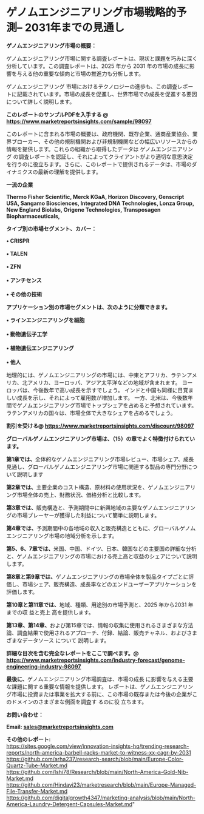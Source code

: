 # ゲノムエンジニアリング市場戦略的予測– 2031年までの見通し

<strong><b>ゲノムエンジニアリング市場の概要：</b></strong>

ゲノムエンジニアリング市場に関する調査レポートは、現状と課題を巧みに深く分析しています。この調査レポートは、2025 年から 2031 年の市場の成長に影響を与える他の重要な傾向と市場の推進力も分析します。

ゲノムエンジニアリング 市場におけるテクノロジーの進歩も、この調査レポートに記載されています。市場の成長を促進し、世界市場での成長を促進する要因について詳しく説明します。

<strong>このレポートのサンプルPDFを入手する @ <a href=https://www.marketreportsinsights.com/sample/98097>https://www.marketreportsinsights.com/sample/98097</a></strong>

このレポートに含まれる市場の概要は、政府機関、既存企業、通商産業協会、業界ブローカー、その他の規制機関および非規制機関などの幅広いリソースからの情報を提供します。これらの組織から取得したデータは ゲノムエンジニアリング の調査レポートを認証し、それによってクライアントがより適切な意思決定を行うのに役立ちます。さらに、このレポートで提供されるデータは、市場のダイナミクスの最新の理解を提供します。

<strong>一流の企業</strong>

<strong><b>Thermo Fisher Scientific, Merck KGaA, Horizon Discovery, Genscript USA, Sangamo Biosciences, Integrated DNA Technologies, Lonza Group, New England Biolabs, Origene Technologies, Transposagen Biopharmaceuticals,</b></strong>

<strong><b>タイプ別の市場セグメント、カバー：</b></strong>

<strong>• CRISPR<br><br>•  TALEN<br><br>•  ZFN<br><br>• アンチセンス<br><br>• その他の技術</strong>

<strong><b>アプリケーション別の市場セグメントは、次のように分類できます。</b></strong>

<strong>• ラインエンジニアリングを細胞<br><br>• 動物遺伝子工学<br><br>• 植物遺伝エンジニアリング<br><br>• 他人</strong>

 地理的には、ゲノムエンジニアリングの市場には、中東とアフリカ、ラテンアメリカ、北アメリカ、ヨーロッパ、アジア太平洋などの地域が含まれます。 ヨーロッパは、今後数年で高い成長を示すでしょう。 インドと中国も同様に目覚ましい成長を示し、それによって雇用数が増加します。 一方、北米は、今後数年間でゲノムエンジニアリング市場でトップシェアを占めると予想されています。 ラテンアメリカの国々は、市場全体で大きなシェアを占めるでしょう。

<strong>割引を受ける@ <a href=https://www.marketreportsinsights.com/discount/98097>https://www.marketreportsinsights.com/discount/98097</a></strong>

<strong><b>グローバルゲノムエンジニアリング市場は、（15）の章でよく特徴付けられています。</b></strong>

<strong><b>第</b></strong><strong><b>1章では、</b></strong>全体的なゲノムエンジニアリング市場レビュー、市場シェア、成長見通し、グローバルゲノムエンジニアリング市場に関連する製品の専門分野について説明します

<strong><b>第2章では、</b></strong>主要企業のコスト構造、原材料の使用状況を、ゲノムエンジニアリング市場全体の売上、財務状況、価格分析と比較します。

<strong><b>第3章では、</b></strong>販売構造と、予測期間中に新興地域の主要なゲノムエンジニアリングの市場プレーヤーが獲得した利益について簡単に説明します。

<strong><b>第4章では、</b></strong>予測期間中の各地域の収入と販売構造とともに、グローバルゲノムエンジニアリング市場の地域分析を示します。

<strong><b>第5、6、7章では、</b></strong>米国、中国、ドイツ、日本、韓国などの主要国の詳細な分析と、ゲノムエンジニアリングの市場における売上高と収益のシェアについて説明します。

<strong><b>第8章と第9章では、</b></strong>ゲノムエンジニアリングの市場全体を製品タイプごとに評価し、市場シェア、販売構造、成長率などのエンドユーザーアプリケーションを評価します。

<strong><b>第10章と第11章では、</b></strong>地域、種類、用途別の市場予測と、2025 年から2031 年までの収 益と売上 高を提供します。

<strong><b>第13章、第14章、</b></strong>および第15章では、情報の収集に使用されるさまざまな方法論、調査結果で使用されるアプローチ、付録、結論、販売チャネル、およびさまざまなデータソース について 説明します。

<strong>詳細な目次を含む完全なレポートをここで調べます。@ <a href=https://www.marketreportsinsights.com/industry-forecast/genome-engineering-industry-98097>https://www.marketreportsinsights.com/industry-forecast/genome-engineering-industry-98097</a></strong>

<strong><b>最後に、</b></strong>ゲノムエンジニアリング市場調査は、市場の成長 に影響を</a>与える主要な課題に関する重要な情報を提供します。 レポートは、ゲノムエンジニアリング市場に投資または事業を拡大する前に、この市場の既存または今後の企業がこのドメインのさまざまな側面を調査す るのに役 立ちます。

<strong><b>お問い合わせ：</b></strong>

<strong>Email: </strong><a href=mailto:sales@marketreportsinsights.com><strong>sales@marketreportsinsights.com</strong></a>

<strong>その他のレポート:</strong>
<br>
<a href=https://sites.google.com/view/innovation-insights-hq/trending-research-reports/north-america-barbell-racks-market-to-witness-xx-cagr-by-2031>https://sites.google.com/view/innovation-insights-hq/trending-research-reports/north-america-barbell-racks-market-to-witness-xx-cagr-by-2031</a>
<br>
<a href=https://github.com/arha237/research-search/blob/main/Europe-Color-Quartz-Tube-Market.md>https://github.com/arha237/research-search/blob/main/Europe-Color-Quartz-Tube-Market.md</a>
<br>
<a href=https://github.com/Ishi78/Research/blob/main/North-America-Gold-Nib-Market.md>https://github.com/Ishi78/Research/blob/main/North-America-Gold-Nib-Market.md</a>
<br>
<a href=https://github.com/Hindavi23/marketresearch/blob/main/Europe-Managed-File-Transfer-Market.md>https://github.com/Hindavi23/marketresearch/blob/main/Europe-Managed-File-Transfer-Market.md</a>
<br>
<a href=https://github.com/digitalgrowth4347/marketing-analysis/blob/main/North-America-Laundry-Detergent-Capsules-Market.md>https://github.com/digitalgrowth4347/marketing-analysis/blob/main/North-America-Laundry-Detergent-Capsules-Market.md</a>"
